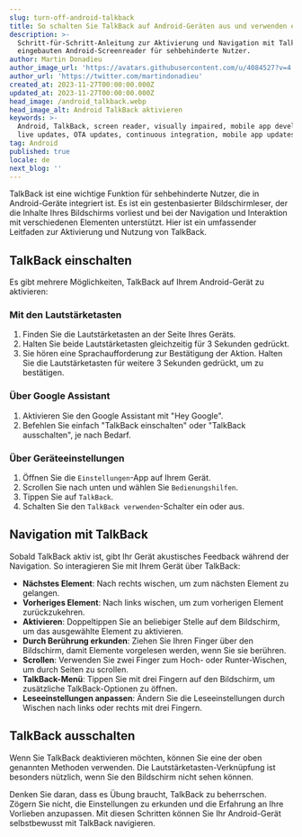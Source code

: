 ```yaml
---
slug: turn-off-android-talkback
title: So schalten Sie TalkBack auf Android-Geräten aus und verwenden es
description: >-
  Schritt-für-Schritt-Anleitung zur Aktivierung und Navigation mit TalkBack, dem
  eingebauten Android-Screenreader für sehbehinderte Nutzer.
author: Martin Donadieu
author_image_url: 'https://avatars.githubusercontent.com/u/4084527?v=4'
author_url: 'https://twitter.com/martindonadieu'
created_at: 2023-11-27T00:00:00.000Z
updated_at: 2023-11-27T00:00:00.000Z
head_image: /android_talkback.webp
head_image_alt: Android TalkBack aktivieren
keywords: >-
  Android, TalkBack, screen reader, visually impaired, mobile app development,
  live updates, OTA updates, continuous integration, mobile app updates
tag: Android
published: true
locale: de
next_blog: ''
---
```

TalkBack ist eine wichtige Funktion für sehbehinderte Nutzer, die in Android-Geräte integriert ist. Es ist ein gestenbasierter Bildschirmleser, der die Inhalte Ihres Bildschirms vorliest und bei der Navigation und Interaktion mit verschiedenen Elementen unterstützt. Hier ist ein umfassender Leitfaden zur Aktivierung und Nutzung von TalkBack.

## TalkBack einschalten

Es gibt mehrere Möglichkeiten, TalkBack auf Ihrem Android-Gerät zu aktivieren:

### Mit den Lautstärketasten

1. Finden Sie die Lautstärketasten an der Seite Ihres Geräts.
2. Halten Sie beide Lautstärketasten gleichzeitig für 3 Sekunden gedrückt.
3. Sie hören eine Sprachaufforderung zur Bestätigung der Aktion. Halten Sie die Lautstärketasten für weitere 3 Sekunden gedrückt, um zu bestätigen.

### Über Google Assistant

1. Aktivieren Sie den Google Assistant mit "Hey Google".
2. Befehlen Sie einfach "TalkBack einschalten" oder "TalkBack ausschalten", je nach Bedarf.

### Über Geräteeinstellungen

1. Öffnen Sie die `Einstellungen`-App auf Ihrem Gerät.
2. Scrollen Sie nach unten und wählen Sie `Bedienungshilfen`.
3. Tippen Sie auf `TalkBack`.
4. Schalten Sie den `TalkBack verwenden`-Schalter ein oder aus.

## Navigation mit TalkBack

Sobald TalkBack aktiv ist, gibt Ihr Gerät akustisches Feedback während der Navigation. So interagieren Sie mit Ihrem Gerät über TalkBack:

- **Nächstes Element**: Nach rechts wischen, um zum nächsten Element zu gelangen.
- **Vorheriges Element**: Nach links wischen, um zum vorherigen Element zurückzukehren.
- **Aktivieren**: Doppeltippen Sie an beliebiger Stelle auf dem Bildschirm, um das ausgewählte Element zu aktivieren.
- **Durch Berührung erkunden**: Ziehen Sie Ihren Finger über den Bildschirm, damit Elemente vorgelesen werden, wenn Sie sie berühren.
- **Scrollen**: Verwenden Sie zwei Finger zum Hoch- oder Runter-Wischen, um durch Seiten zu scrollen.
- **TalkBack-Menü**: Tippen Sie mit drei Fingern auf den Bildschirm, um zusätzliche TalkBack-Optionen zu öffnen.
- **Leseeinstellungen anpassen**: Ändern Sie die Leseeinstellungen durch Wischen nach links oder rechts mit drei Fingern.

## TalkBack ausschalten

Wenn Sie TalkBack deaktivieren möchten, können Sie eine der oben genannten Methoden verwenden. Die Lautstärketasten-Verknüpfung ist besonders nützlich, wenn Sie den Bildschirm nicht sehen können.

Denken Sie daran, dass es Übung braucht, TalkBack zu beherrschen. Zögern Sie nicht, die Einstellungen zu erkunden und die Erfahrung an Ihre Vorlieben anzupassen. Mit diesen Schritten können Sie Ihr Android-Gerät selbstbewusst mit TalkBack navigieren.
